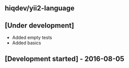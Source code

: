 hiqdev/yii2-language
--------------------

## [Under development]

- Added empty tests
- Added basics

## [Development started] - 2016-08-05
